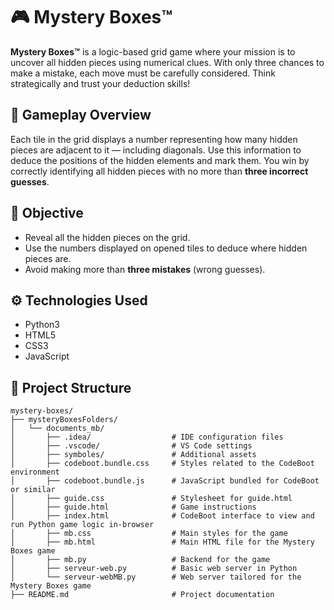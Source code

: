 # 🎮 Mystery Boxes™

**Mystery Boxes™** is a logic-based grid game where your mission is to uncover all hidden pieces using numerical clues. With only three chances to make a mistake, each move must be carefully considered. Think strategically and trust your deduction skills!

## 🧠 Gameplay Overview

Each tile in the grid displays a number representing how many hidden pieces are adjacent to it — including diagonals. Use this information to deduce the positions of the hidden elements and mark them. You win by correctly identifying all hidden pieces with no more than **three incorrect guesses**.

## 🎯 Objective

- Reveal all the hidden pieces on the grid.
- Use the numbers displayed on opened tiles to deduce where hidden pieces are.
- Avoid making more than **three mistakes** (wrong guesses).


## ⚙️ Technologies Used

- Python3
- HTML5  
- CSS3  
- JavaScript


## 📁 Project Structure
```
mystery-boxes/
├── mysteryBoxesFolders/
│   └── documents_mb/
│       ├── .idea/                  # IDE configuration files
│       ├── .vscode/                # VS Code settings
│       ├── symboles/               # Additional assets
│       ├── codeboot.bundle.css     # Styles related to the CodeBoot environment
│       ├── codeboot.bundle.js      # JavaScript bundled for CodeBoot or similar
│       ├── guide.css               # Stylesheet for guide.html
│       ├── guide.html              # Game instructions
│       ├── index.html              # CodeBoot interface to view and run Python game logic in-browser
│       ├── mb.css                  # Main styles for the game
│       ├── mb.html                 # Main HTML file for the Mystery Boxes game
│       ├── mb.py                   # Backend for the game
│       ├── serveur-web.py          # Basic web server in Python
│       └── serveur-webMB.py        # Web server tailored for the Mystery Boxes game
├── README.md                       # Project documentation
```

